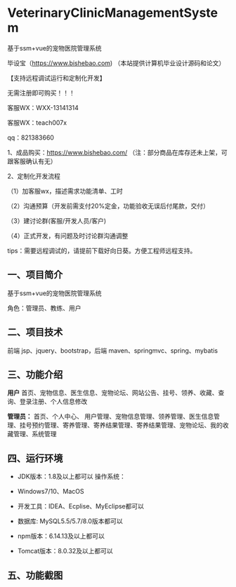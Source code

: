 # VeterinaryClinicManagementSystem
 基于ssm+vue的宠物医院管理系统

毕设宝（https://www.bishebao.com) （本站提供计算机毕业设计源码和论文）

【支持远程调试运行和定制化开发】

无需注册即可购买！！！

客服WX：WXX-13141314

客服WX：teach007x

qq：821383660


1、成品购买：https://www.bishebao.com/ （注：部分商品在库存还未上架，可跟客服确认有无）

2、定制化开发流程

（1）加客服wx，描述需求功能清单、工时

（2）沟通预算（开发前需支付20%定金，功能验收无误后付尾款，交付）

（3）建讨论群(客服/开发人员/客户)

（4）正式开发，有问题及时讨论群沟通调整

tips：需要远程调试的，请提前下载好向日葵。方便工程师远程支持。

<h2>一、项目简介</h2>
基于ssm+vue的宠物医院管理系统

角色：管理员、教练、用户
<h2>二、项目技术</h2>
前端 jsp、jquery、bootstrap，后端 maven、springmvc、spring、mybatis
<h2>三、功能介绍</h2>
<div class="markdown-heading" dir="auto">

<strong>用户</strong>
首页、宠物信息、医生信息、宠物论坛、网站公告、挂号、领养、收藏、查询、登录注册、个人信息修改

<strong>管理员：</strong>
首页、个人中心、 用户管理、宠物信息管理、领养管理、医生信息管理、挂号预约管理、寄养管理、寄养结果管理、寄养结果管理、宠物论坛、我的收藏管理、系统管理

</div>
<h2>四、运行环境</h2>
<ul dir="auto">
 	<li>
<p dir="auto">JDK版本：1.8及以上都可以 操作系统：</p>
</li>
 	<li>
<p dir="auto">Windows7/10、MacOS</p>
</li>
 	<li>
<p dir="auto">开发工具：IDEA、Ecplise、MyEclipse都可以</p>
</li>
 	<li>
<p dir="auto">数据库: MySQL5.5/5.7/8.0版本都可以</p>
</li>
 	<li>
<p dir="auto">npm版本：6.14.13及以上都可以</p>
</li>
 	<li>
<p dir="auto">Tomcat版本：8.0.32及以上都可以</p>
</li>
</ul>
<h2>五、功能截图</h2>
<img class="aligncenter size-full wp-image" src="https://www.bishebao.com/wp-content/uploads/2024/08/基于ssm+vue的宠物医院管理系统(含配套论文+开题报告+任务书等)/result/image_10_1.png" alt="" />
<img class="aligncenter size-full wp-image" src="https://www.bishebao.com/wp-content/uploads/2024/08/基于ssm+vue的宠物医院管理系统(含配套论文+开题报告+任务书等)/result/image_11_2.png" alt="" />
<img class="aligncenter size-full wp-image" src="https://www.bishebao.com/wp-content/uploads/2024/08/基于ssm+vue的宠物医院管理系统(含配套论文+开题报告+任务书等)/result/image_12_3.png" alt="" />
<img class="aligncenter size-full wp-image" src="https://www.bishebao.com/wp-content/uploads/2024/08/基于ssm+vue的宠物医院管理系统(含配套论文+开题报告+任务书等)/result/image_13_4.png" alt="" />
<img class="aligncenter size-full wp-image" src="https://www.bishebao.com/wp-content/uploads/2024/08/基于ssm+vue的宠物医院管理系统(含配套论文+开题报告+任务书等)/result/image_3_5.png" alt="" />
<img class="aligncenter size-full wp-image" src="https://www.bishebao.com/wp-content/uploads/2024/08/基于ssm+vue的宠物医院管理系统(含配套论文+开题报告+任务书等)/result/image_4_6.png" alt="" />
<img class="aligncenter size-full wp-image" src="https://www.bishebao.com/wp-content/uploads/2024/08/基于ssm+vue的宠物医院管理系统(含配套论文+开题报告+任务书等)/result/image_5_7.png" alt="" />
<img class="aligncenter size-full wp-image" src="https://www.bishebao.com/wp-content/uploads/2024/08/基于ssm+vue的宠物医院管理系统(含配套论文+开题报告+任务书等)/result/image_6_8.png" alt="" />
<img class="aligncenter size-full wp-image" src="https://www.bishebao.com/wp-content/uploads/2024/08/基于ssm+vue的宠物医院管理系统(含配套论文+开题报告+任务书等)/result/image_7_9.png" alt="" />
<img class="aligncenter size-full wp-image" src="https://www.bishebao.com/wp-content/uploads/2024/08/基于ssm+vue的宠物医院管理系统(含配套论文+开题报告+任务书等)/result/image_8_10.png" alt="" />
<img class="aligncenter size-full wp-image" src="https://www.bishebao.com/wp-content/uploads/2024/08/基于ssm+vue的宠物医院管理系统(含配套论文+开题报告+任务书等)/result/image_9_11.png" alt="" />